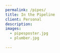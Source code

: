 ```yaml
---
permalink: /pipes/
title: In the Pipeline
client: Personal
description:
images:
  - pipesposter.jpg
  - plumber.jpg
  
---
```

